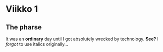 # Viikko 1
## The pharse
It was an **ordinary** day until I got absolutely wrecked by technology. 
**See?** I *forgot* to use italics originally...
